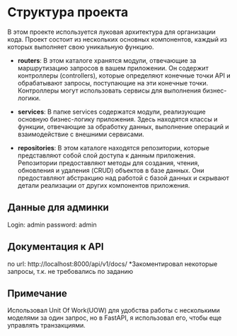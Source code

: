 # Структура проекта

В этом проекте используется луковая архитектура для организации кода. Проект состоит из нескольких основных компонентов, каждый из которых выполняет свою уникальную функцию.

- **routers**: В этом каталоге хранятся модули, отвечающие за маршрутизацию запросов в вашем приложении. Он содержит контроллеры (controllers), которые определяют конечные точки API и обрабатывают запросы, поступающие на эти конечные точки. Контроллеры могут использовать сервисы для выполнения бизнес-логики.

- **services**: В папке services содержатся модули, реализующие основную бизнес-логику приложения. Здесь находятся классы и функции, отвечающие за обработку данных, выполнение операций и взаимодействие с внешними сервисами.

- **repositories**: В этом каталоге находятся репозитории, которые представляют собой слой доступа к данным приложения. Репозитории предоставляют методы для создания, чтения, обновления и удаления (CRUD) объектов в базе данных. Они предоставляют абстракцию над работой с базой данных и скрывают детали реализации от других компонентов приложения.


## Данные для админки
Login: admin
password: admin


## Документация к API
по url: http://localhost:8000/api/v1/docs/
*Закоментировал некоторые запросы, т.к. не требовались по заданию


## Примечание
Использовал Unit Of Work(UOW) для удобства работы с несколькими моделями за один запрос, но в FastAPI, я использовал его, чтобы еще управлять транзакциями.

